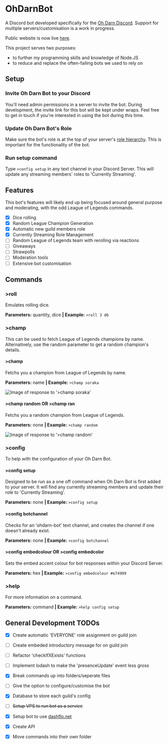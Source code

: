 # OhDarnBot
A Discord bot developed specifically for the [Oh Darn Discord](https://discord.gg/vceNhvR).
Support for multiple servers/customisation is a work in progress.

Public website is now live [here](https://bot.ohdarn.tv/).

This project serves two purposes: 
- to further my programming skills and knowledge of Node.JS
- to reduce and replace the often-failing bots we used to rely on

## Setup
### Invite Oh Darn Bot to your Discord
You'll need admin permissions in a server to invite the bot. During development, the invite link for this bot will be kept under wraps. Feel free to get in touch if you're interested in using the bot during this time.
### Update Oh Darn Bot's Role
Make sure the bot's role is at the top of your server's [role hierarchy](https://support.discordapp.com/hc/en-us/articles/214836687-Role-Management-101).
This is important for the functionality of the bot.
### Run setup command
Type `>config setup` in any text channel in your Discord Server. This will update any streaming members' roles to 'Currently Streaming'.

## Features
This bot's features will likely end up being focused around general purpose and moderating, with the odd League of Legends commands.
- [x] Dice rolling
- [x] Random League Champion Generation
- [x] Automatic new guild members role
- [x] Currently Streaming Role Management
- [ ] Random League of Legends team with rerolling via reactions
- [ ] Giveaways
- [ ] Strawpolls
- [ ] Moderation tools
- [ ] Extensive bot customisation

## Commands
### >roll
Emulates rolling dice.

**Parameters:** quantity, dice  **|  Example:** `>roll 3 d6`


### >champ
This can be used to fetch League of Legends champions by name. Alternatively, use the random parameter to get a random champion's details.
#### >champ 
Fetchs you a champion from League of Legends by name.

**Parameters:** name  **|  Example:** `>champ soraka`

![Image of response to '>champ soraka'](https://cdn.discordapp.com/attachments/613690399717982229/646293952617775124/unknown.png)

#### >champ random OR >champ ran
Fetchs you a random champion from League of Legends.

**Parameters:** none  **|  Example:** `>champ random`

![Image of response to '>champ random'](https://cdn.discordapp.com/attachments/613690399717982229/646294959347073025/unknown.png)


### >config
To help with the configuration of your Oh Darn Bot.
#### >config setup
Designed to be run as a one off command when Oh Darn Bot is first added to your server. It will find any currently streaming members and update their role to 'Currently Streaming'.

**Parameters:** none  **|  Example:** `>config setup`

#### >config botchannel
Checks for an 'ohdarn-bot' text channel, and creates the channel if one doesn't already exist.

**Parameters:** none  **|  Example:** `>config botchannel`

#### >config embedcolour OR >config embedcolor
Sets the embed accent colour for bot responses within your Discord Server.

**Parameters:** hex  **|  Example:** `>config embedcolour #e74999`

### >help
For more information on a command.

**Parameters:** command  **|  Example:** `>help config setup`



## General Development TODOs
- [x] Create automatic 'EVERYONE' role assignment on guild join
- [ ] Create embeded introductory message for on guild join
- [ ] Refactor 'checkIfXExists' functions
- [ ] Implement lodash to make the 'presenceUpdate' event less gross
- [x] Break commands up into folders/seperate files
- [ ] Give the option to configure/customise the bot
- [x] Database to store each guild's config
- [ ] <s>Setup VPS to run bot as a service</s>
- [x] Setup bot to use [dashflo.net](https://dashflo.net/)
- [x] Create API
- [x] Move commands into their own folder

